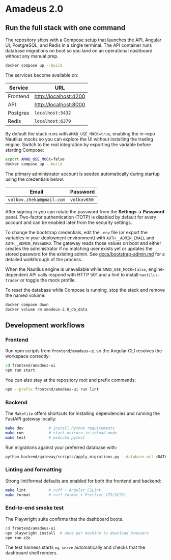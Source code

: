 # Amadeus 2.0

## Run the full stack with one command

The repository ships with a Compose setup that launches the API, Angular UI, PostgreSQL, and Redis in a single terminal. The API container runs database migrations on boot so you land on an operational dashboard without any manual prep.

```bash
docker compose up --build
```

The services become available on:

| Service   | URL                  |
|-----------|----------------------|
| Frontend  | <http://localhost:4200> |
| API       | <http://localhost:8000> |
| Postgres  | `localhost:5432`      |
| Redis     | `localhost:6379`      |

By default the stack runs with `AMAD_USE_MOCK=true`, enabling the in-repo Nautilus mocks so you can explore the UI without installing the trading engine. Switch to the real integration by exporting the variable before starting Compose:

```bash
export AMAD_USE_MOCK=false
docker compose up --build
```

The primary administrator account is seeded automatically during startup using the credentials below:

| Email                     | Password   |
|---------------------------|------------|
| `volkov.zheka@gmail.com`  | `volkov650`|

After signing in you can rotate the password from the **Settings → Password** panel.
Two-factor authentication (TOTP) is disabled by default for every account and can be enabled later from the security settings.

To change the bootstrap credentials, edit the `.env` file (or export the variables in your deployment environment) with
`AUTH__ADMIN_EMAIL` and `AUTH__ADMIN_PASSWORD`. The gateway reads those values on boot and either creates the administrator
if no matching user exists yet or updates the stored password for the existing admin. See [docs/bootstrap-admin.md](docs/bootstrap-admin.md)
for a detailed walkthrough of the process.

When the Nautilus engine is unavailable while `AMAD_USE_MOCK=false`, engine-dependent API calls respond with HTTP 501 and a hint to install `nautilus-trader` or toggle the mock profile.

To reset the database while Compose is running, stop the stack and remove the named volume:

```bash
docker compose down
docker volume rm amadeus-2.0_db_data
```

## Development workflows

### Frontend

Run npm scripts from `frontend/amadeus-ui` so the Angular CLI resolves the workspace correctly:

```bash
cd frontend/amadeus-ui
npm run start
```

You can also stay at the repository root and prefix commands:

```bash
npm --prefix frontend/amadeus-ui run lint
```

### Backend

The `Makefile` offers shortcuts for installing dependencies and running the FastAPI gateway locally:

```bash
make dev           # install Python requirements
make run           # start uvicorn in reload mode
make test          # execute pytest
```

Run migrations against your preferred database with:

```bash
python backend/gateway/scripts/apply_migrations.py --database-url <DATABASE_URL>
```

### Linting and formatting

Strong lint/format defaults are enabled for both the frontend and backend:

```bash
make lint          # ruff + Angular ESLint
make format        # ruff format + Prettier (TS/SCSS)
```

### End-to-end smoke test

The Playwright suite confirms that the dashboard boots.

```bash
cd frontend/amadeus-ui
npx playwright install  # once per machine to download browsers
npm run e2e
```

The test harness starts `ng serve` automatically and checks that the dashboard shell renders.
